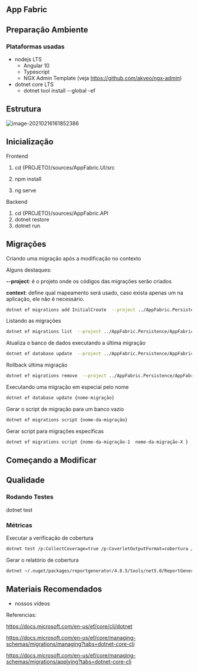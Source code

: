 ## App Fabric 

## Preparação Ambiente

### Plataformas usadas

- nodejs LTS
  - Angular 10
  - Typescript
  - NGX Admin Template (veja https://github.com/akveo/ngx-admin)
- dotnet core LTS
  - dotnet tool install --global -ef

## Estrutura

![image-20210216161852386](/home/adriano/Projects/roadtoagility/workshop/todoagilityapi/docs/images/project-structure.png)

## Inicialização

Frontend

1. cd {PROJETO}/sources/AppFabric.UI/src

2. npm install

3. ng serve

Backend

1. cd {PROJETO}/sources/AppFabric.API
2. dotnet restore
3. dotnet run

## Migrações



Criando uma migração após a modificação no contexto

Alguns destaques:

**--project**:  é o projeto onde os códigos das migrações serão criados

**context**: define qual mapeamento será usado, caso exista apenas um na aplicação, ele não é necessário.

```bash
dotnet ef migrations add InitialCreate  --project ../AppFabric.Persistence/AppFabric.Persistence.csproj --context AppFabricDbContext --output-dir ../AppFabric.Persistence/Migrations
```

Listando as migrações

```bash
dotnet ef migrations list  --project ../AppFabric.Persistence/AppFabric.Persistence.csproj --context AppFabricDbContext
```

Atualiza o banco de dados executando a última migração

```bash
dotnet ef database update  --project ../AppFabric.Persistence/AppFabric.Persistence.csproj --context AppFabricDbContext
```

Rollback última migração

```bash
dotnet ef migrations remove  --project ../AppFabric.Persistence/AppFabric.Persistence.csproj --context AppFabricDbContext
```

Executando uma migração em especial pelo nome

```bash
dotnet ef database update {nome-migração}
```

Gerar o script de migração para um banco vazio

```bash
dotnet ef migrations script {nome-da-migração}
```

Gerar script para migrações específicas

```bash
dotnet ef migrations script {nome-da-migração-1  nome-da-migração-X }
```



## Começando a Modificar



## Qualidade

### Rodando Testes

dotnet test

### Métricas

Executar a verificação de cobertura

```bash
dotnet test /p:CollectCoverage=true /p:CoverletOutputFormat=cobertura /p:CoverletOutput=./AppFabric.Tests/TestResults/Coverage/
```

Gerar o relatório de cobertura

```bash
dotnet ~/.nuget/packages/reportgenerator/4.8.5/tools/net5.0/ReportGenerator.dll "-reports:./AppFabric.Tests/TestsResults/coverage.cobertura.xml" "-targetdir:./AppFabric.Tests/TestsResults/"
```

## Materiais Recomendados

- nossos vídeos

Referencias:

https://docs.microsoft.com/en-us/ef/core/cli/dotnet

https://docs.microsoft.com/en-us/ef/core/managing-schemas/migrations/managing?tabs=dotnet-core-cli

https://docs.microsoft.com/en-us/ef/core/managing-schemas/migrations/applying?tabs=dotnet-core-cli
